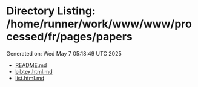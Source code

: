 # Directory Listing: /home/runner/work/www/www/processed/fr/pages/papers
Generated on: Wed May  7 05:18:49 UTC 2025

- [README.md](README.md)
- [bibtex.html.md](bibtex.html.md)
- [list.html.md](list.html.md)

